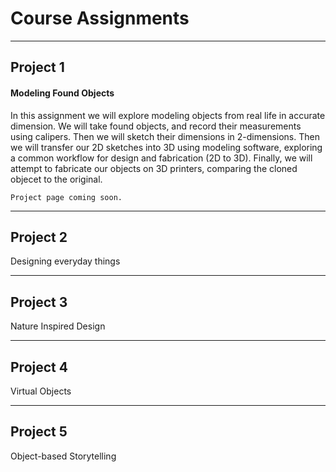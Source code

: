 # Course Assignments

---
## Project 1

#### Modeling Found Objects

In this assignment we will explore modeling objects from real life in accurate dimension. We will take found objects, and record their measurements using calipers. Then we will sketch their dimensions in 2-dimensions. Then we will transfer our 2D sketches into 3D using modeling software, exploring a common workflow for design and fabrication (2D to 3D). Finally, we will attempt to fabricate our objects on 3D printers, comparing the cloned objecet to the original.


```Project page coming soon.```

---
## Project 2

Designing everyday things

---
## Project 3

Nature Inspired Design

---
## Project 4

Virtual Objects

---
## Project 5

Object-based Storytelling
